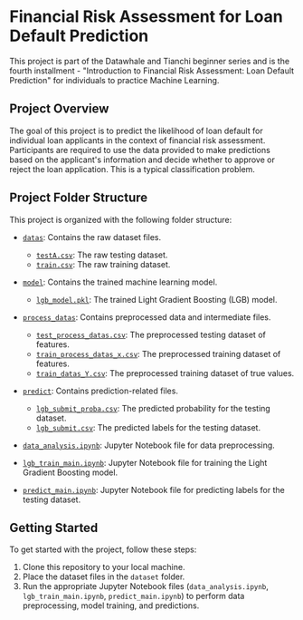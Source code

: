 # Financial Risk Assessment for Loan Default Prediction

This project is part of the Datawhale and Tianchi beginner series and is the fourth installment - "Introduction to Financial Risk Assessment: Loan Default Prediction" for individuals to practice Machine Learning.

## Project Overview

The goal of this project is to predict the likelihood of loan default for individual loan applicants in the context of financial risk assessment. Participants are required to use the data provided to make predictions based on the applicant's information and decide whether to approve or reject the loan application. This is a typical classification problem.

## Project Folder Structure

This project is organized with the following folder structure:

- [`datas`](./datas): Contains the raw dataset files.

  - [`testA.csv`](./datas/testA.csv): The raw testing dataset.
  - [`train.csv`](./datas/train.csv): The raw training dataset.

- [`model`](./model): Contains the trained machine learning model.

  - [`lgb_model.pkl`](./model/lgb_model.pkl): The trained Light Gradient Boosting (LGB) model.

- [`process_datas`](./process_datas): Contains preprocessed data and intermediate files.

  - [`test_process_datas.csv`](./process_datas/test_process_datas.csv): The preprocessed testing dataset of features.
  - [`train_process_datas_x.csv`](./process_datas/train_process_datas_x.csv): The preprocessed training dataset of features.
  - [`train_datas_Y.csv`](./process_datas/train_datas_Y.csv): The preprocessed training dataset of true values.

- [`predict`](./predict): Contains prediction-related files.

  - [`lgb_submit_proba.csv`](./predict/lgb_submit_proba.csv): The predicted probability for the testing dataset.
  - [`lgb_submit.csv`](./predict/lgb_submit.csv): The predicted labels for the testing dataset.

- [`data_analysis.ipynb`](./data_analysis.ipynb): Jupyter Notebook file for data preprocessing.
- [`lgb_train_main.ipynb`](./lgb_train_main.ipynb): Jupyter Notebook file for training the Light Gradient Boosting model.
- [`predict_main.ipynb`](./predict_main.ipynb): Jupyter Notebook file for predicting labels for the testing dataset.

## Getting Started

To get started with the project, follow these steps:

1. Clone this repository to your local machine.
2. Place the dataset files in the `dataset` folder.
3. Run the appropriate Jupyter Notebook files (`data_analysis.ipynb`, `lgb_train_main.ipynb`, `predict_main.ipynb`) to perform data preprocessing, model training, and predictions.
